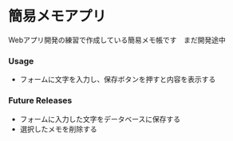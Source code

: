 簡易メモアプリ
====
Webアプリ開発の練習で作成している簡易メモ帳です　まだ開発途中

### Usage
* フォームに文字を入力し、保存ボタンを押すと内容を表示する

### Future Releases
* フォームに入力した文字をデータベースに保存する
* 選択したメモを削除する
